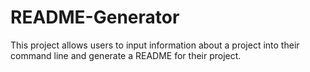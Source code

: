 # README-Generator
This project allows users to input information about a project into their command line and generate a README for their project.
